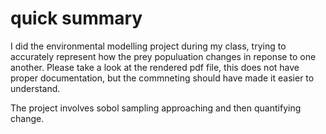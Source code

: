#  quick summary
I did the environmental modelling project during my class, trying to accurately represent how the prey populuation changes in reponse to one another.
Please take a look at the rendered pdf file, this does not have proper documentation, but the commneting should have made it easier to understand.

The project involves sobol sampling approaching and then quantifying change.
